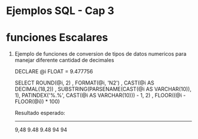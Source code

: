 # Ejemplos SQL - Cap 3
# funciones Escalares

1.	Ejemplo de funciones de conversion de tipos de datos numericos para manejar diferente cantidad de decimales 

	DECLARE @i FLOAT = 9.477756

	SELECT 
      ROUND(@i, 2)
    , FORMAT(@i, 'N2')
    , CAST(@i AS DECIMAL(18,2))
    , SUBSTRING(PARSENAME(CAST(@i AS VARCHAR(10)), 1), PATINDEX('%.%', CAST(@i AS VARCHAR(10))) - 1, 2)
    , FLOOR((@i - FLOOR(@i)) * 100)

	Resultado esperado:
	
	----------------------
	9,48
	9.48
	9.48
	94
	94